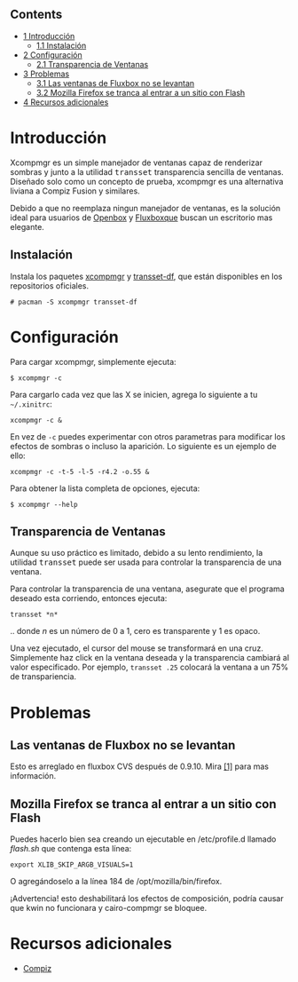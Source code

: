 ## Contents

*   [1 Introducción](#Introducci.C3.B3n)
    *   [1.1 Instalación](#Instalaci.C3.B3n)
*   [2 Configuración](#Configuraci.C3.B3n)
    *   [2.1 Transparencia de Ventanas](#Transparencia_de_Ventanas)
*   [3 Problemas](#Problemas)
    *   [3.1 Las ventanas de Fluxbox no se levantan](#Las_ventanas_de_Fluxbox_no_se_levantan)
    *   [3.2 Mozilla Firefox se tranca al entrar a un sitio con Flash](#Mozilla_Firefox_se_tranca_al_entrar_a_un_sitio_con_Flash)
*   [4 Recursos adicionales](#Recursos_adicionales)

# Introducción

Xcompmgr es un simple manejador de ventanas capaz de renderizar sombras y junto a la utilidad <tt>transset</tt> transparencia sencilla de ventanas. Diseñado solo como un concepto de prueba, xcompmgr es una alternativa liviana a Compiz Fusion y similares.

Debido a que no reemplaza ningun manejador de ventanas, es la solución ideal para usuarios de [Openbox](/index.php/Openbox "Openbox") y [Fluxboxque](/index.php/Fluxbox "Fluxbox") buscan un escritorio mas elegante.

## Instalación

Instala los paquetes [xcompmgr](https://www.archlinux.org/packages/?name=xcompmgr) y [transset-df](https://www.archlinux.org/packages/?name=transset-df), que están disponibles en los repositorios oficiales.

```
# pacman -S xcompmgr transset-df

```

# Configuración

Para cargar xcompmgr, simplemente ejecuta:

```
$ xcompmgr -c

```

Para cargarlo cada vez que las X se inicien, agrega lo siguiente a tu `~/.xinitrc`:

```
xcompmgr -c &

```

En vez de `-c` puedes experimentar con otros parametras para modificar los efectos de sombras o incluso la aparición. Lo siguiente es un ejemplo de ello:

```
xcompmgr -c -t-5 -l-5 -r4.2 -o.55 &

```

Para obtener la lista completa de opciones, ejecuta:

```
$ xcompmgr --help

```

## Transparencia de Ventanas

Aunque su uso práctico es limitado, debido a su lento rendimiento, la utilidad <tt>transset</tt> puede ser usada para controlar la transparencia de una ventana.

Para controlar la transparencia de una ventana, asegurate que el programa deseado esta corriendo, entonces ejecuta:

```
transset *n*

```

.. donde *n* es un número de 0 a 1, cero es transparente y 1 es opaco.

Una vez ejecutado, el cursor del mouse se transformará en una cruz. Simplemente haz click en la ventana deseada y la transparencia cambiará al valor especificado. Por ejemplo, `transset .25` colocará la ventana a un 75% de transpariencia.

# Problemas

## Las ventanas de Fluxbox no se levantan

Esto es arreglado en fluxbox CVS después de 0.9.10\. Mira [[1]](http://freedesktop.org/bugzilla/show_bug.cgi?id=1264) para mas información.

## Mozilla Firefox se tranca al entrar a un sitio con Flash

Puedes hacerlo bien sea creando un ejecutable en /etc/profile.d llamado *flash.sh* que contenga esta línea:

```
export XLIB_SKIP_ARGB_VISUALS=1

```

O agregándoselo a la línea 184 de /opt/mozilla/bin/firefox.

¡Advertencia! esto deshabilitará los efectos de composición, podría causar que kwin no funcionara y cairo-compmgr se bloquee.

# Recursos adicionales

*   [Compiz](/index.php/Compiz "Compiz")